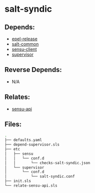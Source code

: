 # salt-syndic

## Depends:

  -  [epel-release](/salt/epel-release)
  -  [salt-common](/salt/salt-common)
  -  [sensu-client](/salt/sensu-client)
  -  [supervisor](/salt/supervisor)

## Reverse Depends:

  -  N/A

## Relates:

  -  [sensu-api](/salt/sensu-api)

## Files:

```bash
.
├── defaults.yaml
├── depend-supervisor.sls
├── etc
│   ├── sensu
│   │   └── conf.d
│   │       └── checks-salt-syndic.json
│   └── supervisor
│       └── conf.d
│           └── salt-syndic.conf
├── init.sls
└── relate-sensu-api.sls
```
